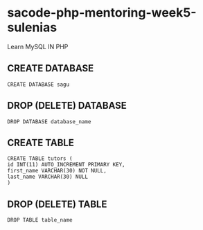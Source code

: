# sacode-php-mentoring-week5-sulenias
Learn  MySQL IN PHP

## CREATE DATABASE
	CREATE DATABASE sagu

## DROP (DELETE) DATABASE
	DROP DATABASE database_name

## CREATE TABLE
	CREATE TABLE tutors (
	id INT(11) AUTO_INCREMENT PRIMARY KEY,
    first_name VARCHAR(30) NOT NULL,
    last_name VARCHAR(30) NULL 
    )

## DROP (DELETE) TABLE
	DROP TABLE table_name